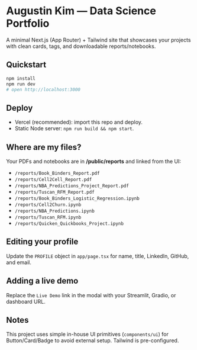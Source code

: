 
# Augustin Kim — Data Science Portfolio

A minimal Next.js (App Router) + Tailwind site that showcases your projects with clean cards, tags, and downloadable reports/notebooks.

## Quickstart

```bash
npm install
npm run dev
# open http://localhost:3000
```

## Deploy

- Vercel (recommended): import this repo and deploy.
- Static Node server: `npm run build && npm start`.

## Where are my files?

Your PDFs and notebooks are in **/public/reports** and linked from the UI:
- `/reports/Book_Binders_Report.pdf`
- `/reports/Cell2Cell_Report.pdf`
- `/reports/NBA_Predictions_Project_Report.pdf`
- `/reports/Tuscan_RFM_Report.pdf`
- `/reports/Book_Binders_Logistic_Regression.ipynb`
- `/reports/Cell2Churn.ipynb`
- `/reports/NBA_Predictions.ipynb`
- `/reports/Tuscan_RFM.ipynb`
- `/reports/Quicken_Quickbooks_Project.ipynb`

## Editing your profile

Update the `PROFILE` object in `app/page.tsx` for name, title, LinkedIn, GitHub, and email.

## Adding a live demo

Replace the `Live Demo` link in the modal with your Streamlit, Gradio, or dashboard URL.

## Notes

This project uses simple in-house UI primitives (`components/ui`) for Button/Card/Badge to avoid external setup. Tailwind is pre-configured.
